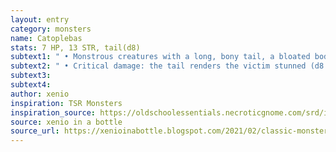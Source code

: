 ```yaml
---
layout: entry 
category: monsters
name: Catoplebas
stats: 7 HP, 13 STR, tail(d8)
subtext1: " • Monstrous creatures with a long, bony tail, a bloated body, short and stumpy legs, a long neck, and a boar-like head. Dwell in swamps."
subtext2: " • Critical damage: the tail renders the victim stunned (d8 DEX damage)."
subtext3: 
subtext4: 
author: xenio
inspiration: TSR Monsters
inspiration_source: https://oldschoolessentials.necroticgnome.com/srd/index.php/Monster_Descriptions
source: xenio in a bottle
source_url: https://xenioinabottle.blogspot.com/2021/02/classic-monsters-for-cairnito-part-1.html
---
```

